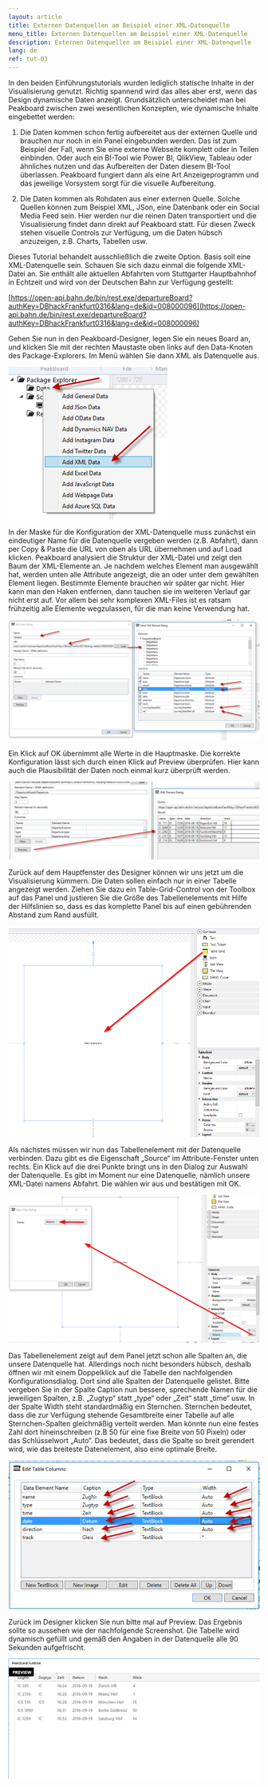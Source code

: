 ```yaml
---
layout: article
title: Externen Datenquellen am Beispiel einer XML-Datenquelle
menu_title: Externen Datenquellen am Beispiel einer XML-Datenquelle
description: Externen Datenquellen am Beispiel einer XML-Datenquelle
lang: de
ref: tut-03
---
```

In den beiden Einführungstutorials wurden lediglich statische Inhalte in der Visualisierung genutzt. Richtig spannend wird das alles aber erst, wenn das Design dynamische Daten anzeigt. Grundsätzlich unterscheidet man bei Peakboard zwischen zwei wesentlichen Konzepten, wie dynamische Inhalte eingebettet werden:

1. Die Daten kommen schon fertig aufbereitet aus der externen Quelle und brauchen nur noch in ein Panel eingebunden werden. Das ist zum Beispiel der Fall, wenn Sie eine externe Webseite komplett oder in Teilen einbinden. Oder auch ein BI-Tool wie Power BI, QlikView, Tableau oder ähnliches nutzen und das Aufbereiten der Daten diesem BI-Tool überlassen. Peakboard fungiert dann als eine Art Anzeigeprogramm und das jeweilige Vorsystem sorgt für die visuelle Aufbereitung.

2. Die Daten kommen als Rohdaten aus einer externen Quelle. Solche Quellen können zum Beispiel XML, JSon, eine Datenbank oder ein Social Media Feed sein. Hier werden nur die reinen Daten transportiert und die Visualisierung findet dann direkt auf Peakboard statt. Für diesen Zweck stehen visuelle Controls zur Verfügung, um die Daten hübsch anzuzeigen, z.B. Charts, Tabellen usw.

Dieses Tutorial behandelt ausschließlich die zweite Option. Basis soll eine XML-Datenquelle sein. Schauen Sie sich dazu einmal die folgende XML-Datei an. Sie enthält alle aktuellen Abfahrten vom Stuttgarter Hauptbahnhof in Echtzeit und wird von der Deutschen Bahn zur Verfügung gestellt:

[https://open-api.bahn.de/bin/rest.exe/departureBoard?authKey=DBhackFrankfurt0316&lang=de&id=008000096](https://open-api.bahn.de/bin/rest.exe/departureBoard?authKey=DBhackFrankfurt0316&lang=de&id=008000096)

Gehen Sie nun in den Peakboard-Designer, legen Sie ein neues Board an, und klicken Sie mit der rechten Maustaste oben links auf den Data-Knoten des Package-Explorers. Im Menü wählen Sie dann XML als Datenquelle aus.


![image_1](/assets/images/Tutorial/XML/tutorialexternedatenquelle01.png)

In der Maske für die Konfiguration der XML-Datenquelle muss zunächst ein eindeutiger Name für die Datenquelle vergeben werden (z.B. Abfahrt), dann per Copy & Paste die URL von oben als URL übernehmen und auf Load klicken. Peakboard analysiert die Struktur der XML-Datei und zeigt den Baum der XML-Elemente an. Je nachdem welches Element man ausgewählt hat, werden unten alle Attribute angezeigt, die an oder unter dem gewählten Element liegen. Bestimmte Elemente brauchen wir später gar nicht. Hier kann man den Haken entfernen, dann tauchen sie im weiteren Verlauf gar nicht erst auf. Vor allem bei sehr komplexen XML-Files ist es ratsam frühzeitig alle Elemente wegzulassen, für die man keine Verwendung hat.

![image_1](/assets/images/Tutorial/XML/tutorialexternedatenquelle02.png)

Ein Klick auf OK übernimmt alle Werte in die Hauptmaske. Die korrekte Konfiguration lässt sich durch einen Klick auf Preview überprüfen. Hier kann auch die Plausibilität der Daten noch einmal kurz überprüft werden.

![image_1](/assets/images/Tutorial/XML/tutorialexternedatenquelle03.png)

Zurück auf dem Hauptfenster des Designer können wir uns jetzt um die Visualisierung kümmern. Die Daten sollen einfach nur in einer Tabelle angezeigt werden. Ziehen Sie dazu ein Table-Grid-Control von der Toolbox auf das Panel und justieren Sie die Größe des Tabellenelements mit Hilfe der Hilfslinien so, dass es das komplette Panel bis auf einen gebührenden Abstand zum Rand ausfüllt.

![image_1](/assets/images/Tutorial/XML/tutorialexternedatenquelle04.png)

Als nächstes müssen wir nun das Tabellenelement mit der Datenquelle verbinden. Dazu gibt es die Eigenschaft „Source“ im Attribute-Fenster unten rechts. Ein Klick auf die drei Punkte bringt uns in den Dialog zur Auswahl der Datenquelle. Es gibt im Moment nur eine Datenquelle, nämlich unsere XML-Datei namens Abfahrt. Die wählen wir aus und bestätigen mit OK.

![image_1](/assets/images/Tutorial/XML/tutorialexternedatenquelle05.png)

Das Tabellenelement zeigt auf dem Panel jetzt schon alle Spalten an, die unsere Datenquelle hat. Allerdings noch nicht besonders hübsch, deshalb öffnen wir mit einem Doppelklick auf die Tabelle den nachfolgenden Konfigurationsdialog. Dort sind alle Spalten der Datenquelle gelistet. Bitte vergeben Sie in der Spalte Caption nun bessere, sprechende Namen für die jeweiligen Spalten, z.B. „Zugtyp“ statt „type“ oder „Zeit“ statt „time“ usw. In der Spalte Width steht standardmäßig ein Sternchen. Sternchen bedeutet, dass die zur Verfügung stehende Gesamtbreite einer Tabelle auf alle Sternchen-Spalten gleichmäßig verteilt werden. Man könnte nun eine festes Zahl dort hineinschreiben (z.B 50 für eine fixe Breite von 50 Pixeln) oder das Schlüsselwort „Auto“. Das bedeutet, dass die Spalte so breit gerendert wird, wie das breiteste Datenelement, also eine optimale Breite.

![image_1](/assets/images/Tutorial/XML/tutorialexternedatenquelle06.png)

Zurück im Designer klicken Sie nun bitte mal auf Preview. Das Ergebnis sollte so aussehen wie der nachfolgende Screenshot. Die Tabelle wird dynamisch gefüllt und gemäß den Angaben in der Datenquelle alle 90 Sekunden aufgefrischt.

![image_1](/assets/images/Tutorial/XML/tutorialexternedatenquelle07.png)
